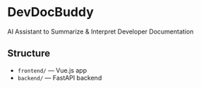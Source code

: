 # DevDocBuddy

AI Assistant to Summarize & Interpret Developer Documentation

## Structure

- `frontend/` — Vue.js app  
- `backend/` — FastAPI backend


